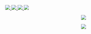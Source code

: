 <a href = "https://github.com/Syloww">
  <img src ="https://img.shields.io/badge/Python-FFD43B?style=for-the-badge&logo=python&logoColor=blue" />
  <img src ="https://img.shields.io/badge/HTML5-E34F26?style=for-the-badge&logo=html5&logoColor=white" />
  <img src ="https://img.shields.io/badge/CSS3-1572B6?style=for-the-badge&logo=css3&logoColor=white" />
  <img src ="https://img.shields.io/badge/JavaScript-323330?style=for-the-badge&logo=javascript&logoColor=F7DF1E" />
</a>

<p align="center">
  <a href="https://skillicons.dev">
    <img src="https://skillicons.dev/icons?i=css,html,js,py" />
  </a>
</p>
<p align="center">
  <a href="https://skillicons.dev">
    <img src="https://skillicons.dev/icons?i=vscode,pr" />
  </a>
</p>
